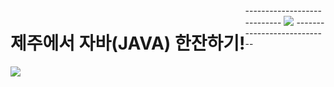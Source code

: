 <div style="float:left;">
  <h1>제주에서 자바(JAVA) 한잔하기!</h1> 
  <img src="https://user-images.githubusercontent.com/52457180/61193310-934ce800-a6f5-11e9-836e-63c8cd123b7f.png"></img>
</div>
---------------------------- 
<img src="https://user-images.githubusercontent.com/52457180/61193203-d8bce580-a6f4-11e9-8885-99cd29779346.png"></img>
----------------------------
